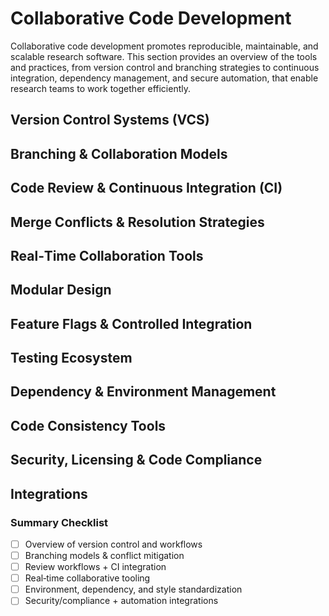 # Collaborative Code Development

Collaborative code development promotes reproducible, maintainable, and scalable research software. This section provides an overview of the tools and practices, from version control and branching strategies to continuous integration, dependency management, and secure automation, that enable research teams to work together efficiently.

## Version Control Systems (VCS)

## Branching & Collaboration Models

## Code Review & Continuous Integration (CI)

## Merge Conflicts & Resolution Strategies

## Real‑Time Collaboration Tools

## Modular Design

## Feature Flags & Controlled Integration

## Testing Ecosystem

## Dependency & Environment Management

## Code Consistency Tools

## Security, Licensing & Code Compliance

## Integrations

### Summary Checklist

- [ ] Overview of version control and workflows  
- [ ] Branching models & conflict mitigation  
- [ ] Review workflows + CI integration  
- [ ] Real‑time collaborative tooling  
- [ ] Environment, dependency, and style standardization  
- [ ] Security/compliance + automation integrations  
